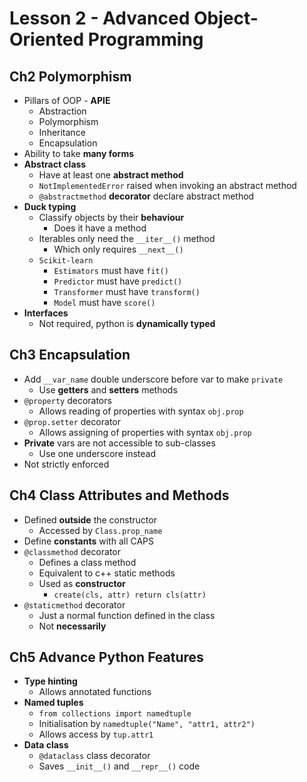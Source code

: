 # Lesson 2 - Advanced Object-Oriented Programming

## Ch2 Polymorphism

- Pillars of OOP - **APIE**
  - Abstraction
  - Polymorphism
  - Inheritance
  - Encapsulation
- Ability to take **many forms**
- **Abstract class**
  - Have at least one **abstract method**
  - `NotImplementedError` raised when invoking an abstract method
  - `@abstractmethod` **decorator** declare abstract method
- **Duck typing**
  - Classify objects by their **behaviour**
    - Does it have a method
  - Iterables only need the `__iter__()` method
    - Which only requires `__next__()`
  - `Scikit-learn`
    - `Estimators` must have `fit()`
    - `Predictor` must have `predict()`
    - `Transformer` must have `transform()`
    - `Model` must have `score()`
- **Interfaces**
  - Not required, python is **dynamically typed**

## Ch3 Encapsulation

- Add `__var_name` double underscore before var to make `private`
  - Use **getters** and **setters** methods
- `@property` decorators
  - Allows reading of properties with syntax `obj.prop`
- `@prop.setter` decorator
  - Allows assigning of properties with syntax `obj.prop`
- **Private** vars are not accessible to sub-classes
  - Use one underscore instead
- Not strictly enforced

## Ch4 Class Attributes and Methods

- Defined **outside** the constructor
  - Accessed by `Class.prop_name`
- Define **constants** with all CAPS
- `@classmethod` decorator
  - Defines a class method
  - Equivalent to c++ static methods
  - Used as **constructor**
    - `create(cls, attr) return cls(attr)`
- `@staticmethod` decorator
  - Just a normal function defined in the class
  - Not **necessarily**

## Ch5 Advance Python Features

- **Type hinting**
  - Allows annotated functions
- **Named tuples**
  - `from collections import namedtuple`
  - Initialisation by `namedtuple("Name", "attr1, attr2")`
  - Allows access by `tup.attr1`
- **Data class**
  - `@dataclass` class decorator
  - Saves `__init__()` and `__repr__()` code
